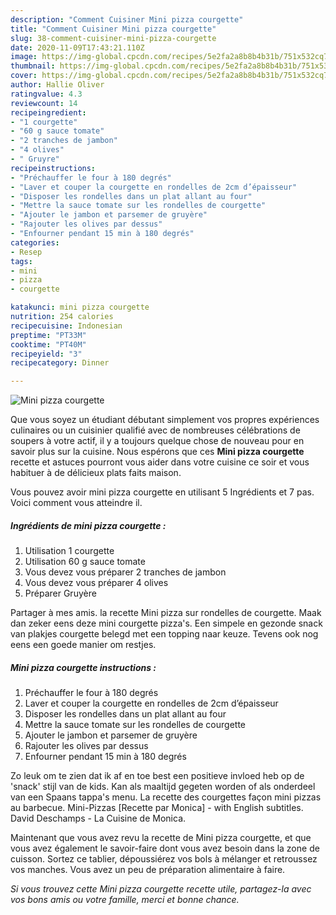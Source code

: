 ```yaml
---
description: "Comment Cuisiner Mini pizza courgette"
title: "Comment Cuisiner Mini pizza courgette"
slug: 38-comment-cuisiner-mini-pizza-courgette
date: 2020-11-09T17:43:21.110Z
image: https://img-global.cpcdn.com/recipes/5e2fa2a8b8b4b31b/751x532cq70/mini-pizza-courgette-photo-principale-de-la-recette.jpg
thumbnail: https://img-global.cpcdn.com/recipes/5e2fa2a8b8b4b31b/751x532cq70/mini-pizza-courgette-photo-principale-de-la-recette.jpg
cover: https://img-global.cpcdn.com/recipes/5e2fa2a8b8b4b31b/751x532cq70/mini-pizza-courgette-photo-principale-de-la-recette.jpg
author: Hallie Oliver
ratingvalue: 4.3
reviewcount: 14
recipeingredient:
- "1 courgette"
- "60 g sauce tomate"
- "2 tranches de jambon"
- "4 olives"
- " Gruyre"
recipeinstructions:
- "Préchauffer le four à 180 degrés"
- "Laver et couper la courgette en rondelles de 2cm d’épaisseur"
- "Disposer les rondelles dans un plat allant au four"
- "Mettre la sauce tomate sur les rondelles de courgette"
- "Ajouter le jambon et parsemer de gruyère"
- "Rajouter les olives par dessus"
- "Enfourner pendant 15 min à 180 degrés"
categories:
- Resep
tags:
- mini
- pizza
- courgette

katakunci: mini pizza courgette 
nutrition: 254 calories
recipecuisine: Indonesian
preptime: "PT33M"
cooktime: "PT40M"
recipeyield: "3"
recipecategory: Dinner

---
```



![Mini pizza courgette](https://img-global.cpcdn.com/recipes/5e2fa2a8b8b4b31b/751x532cq70/mini-pizza-courgette-photo-principale-de-la-recette.jpg)

Que vous soyez un étudiant débutant simplement vos propres expériences culinaires ou un cuisinier qualifié avec de nombreuses célébrations de soupers à votre actif, il y a toujours quelque chose de nouveau pour en savoir plus sur la cuisine. Nous espérons que ces <strong> Mini pizza courgette </strong> recette et astuces pourront vous aider dans votre cuisine ce soir et vous habituer à de délicieux plats faits maison.

<!--inarticleads1-->

Vous pouvez avoir mini pizza courgette en utilisant 5 Ingrédients et 7 pas. Voici comment vous atteindre il.

##### Ingrédients de mini pizza courgette :

1. Utilisation 1 courgette
1. Utilisation 60 g sauce tomate
1. Vous devez vous préparer 2 tranches de jambon
1. Vous devez vous préparer 4 olives
1. Préparer  Gruyère


Partager à mes amis. la recette Mini pizza sur rondelles de courgette. Maak dan zeker eens deze mini courgette pizza&#39;s. Een simpele en gezonde snack van plakjes courgette belegd met een topping naar keuze. Tevens ook nog eens een goede manier om restjes. 

<!--inarticleads2-->

##### Mini pizza courgette instructions :

1. Préchauffer le four à 180 degrés
1. Laver et couper la courgette en rondelles de 2cm d’épaisseur
1. Disposer les rondelles dans un plat allant au four
1. Mettre la sauce tomate sur les rondelles de courgette
1. Ajouter le jambon et parsemer de gruyère
1. Rajouter les olives par dessus
1. Enfourner pendant 15 min à 180 degrés


Zo leuk om te zien dat ik af en toe best een positieve invloed heb op de &#39;snack&#39; stijl van de kids. Kan als maaltijd gegeten worden of als onderdeel van een Spaans tappa&#39;s menu. La recette des courgettes façon mini pizzas au barbecue. Mini-Pizzas [Recette par Monica] - with English subtitles. David Deschamps - La Cuisine de Monica. 

<!--inarticleads1-->

<p>
Maintenant que vous avez revu la recette de Mini pizza courgette, et que vous avez également le savoir-faire dont vous avez besoin dans la zone de cuisson. Sortez ce tablier, dépoussiérez vos bols à mélanger et retroussez vos manches. Vous avez un peu de préparation alimentaire à faire.
</p>

<p>
<i>Si vous trouvez cette Mini pizza courgette recette utile, partagez-la avec vos bons amis ou votre famille, merci et bonne chance.</i>
</p>

